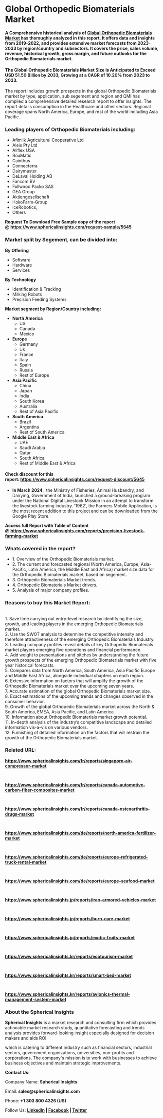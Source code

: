<h1 class="news-post-title">Global Orthopedic Biomaterials Market</h1>
<p><strong>A Comprehensive historical analysis of&nbsp;<a href="https://www.sphericalinsights.com/reports/precision-livestock-farming-market" target="_blank" rel="noopener">Global Orthopedic Biomaterials Market&nbsp;</a>has thoroughly analyzed in this report. It offers data and insights from 2019-2022, and provides extensive market forecasts from 2023-2033 by region/country and subsectors. It covers the price, sales volume, revenue, historical growth, gross margin, and future outlooks for the Orthopedic Biomaterials market.</strong></p>
<h4><strong>The Global Orthopedic Biomaterials Market Size is Anticipated to Exceed USD 51.50 Billion by 2033, Growing at a CAGR of 10.20% from 2023 to 2033.</strong></h4>
<p>The report includes growth prospects in the global Orthopedic Biomaterials market by type, application, sub segement and region and QMI has compiled a comprehensive detailed research report to offer insights. The report details consumption in the Healthcare and other sectors. Regional coverage spans North America, Europe, and rest of the world including Asia Pacific.</p>
<h3><strong>Leading players of Orthopedic Biomaterials including:</strong></h3>
<ul>
<li>Afimilk Agricultural Cooperative Ltd</li>
<li>Aleis Pty Ltd</li>
<li>Allflex USA</li>
<li>BouMatic</li>
<li>Cainthus</li>
<li>Connecterra</li>
<li>Dairymaster</li>
<li>DeLaval Holding AB</li>
<li>Fancom BV</li>
<li>Fullwood Packo SAS</li>
<li>GEA Group</li>
<li>Aktiengesellschaft</li>
<li>HokoFarm-Group</li>
<li>IceRobotics,</li>
<li>Others</li>
</ul>
<p><strong>Request To Download Free Sample copy of the report @&nbsp;<a href="https://www.sphericalinsights.com/request-sample/5645">https://www.sphericalinsights.com/request-sample/5645</a></strong></p>
<h3><strong>Market split by Segement, can be divided into:</strong></h3>
<p><strong>By Offering</strong></p>
<ul>
<li>Software</li>
<li>Hardware</li>
<li>Services</li>
</ul>
<p><strong>By&nbsp;</strong><strong>Technology</strong></p>
<ul>
<li>Identification &amp; Tracking</li>
<li>Milking Robots</li>
<li>Precision Feeding Systems</li>
</ul>
<p><strong>Market segment by Region/Country including:</strong></p>
<ul>
<li><strong>North America</strong>
<ul>
<li>US</li>
<li>Canada</li>
<li>Mexico</li>
</ul>
</li>
<li><strong>Europe</strong>
<ul>
<li>Germany</li>
<li>Uk</li>
<li>France</li>
<li>Italy</li>
<li>Spain</li>
<li>Russia</li>
<li>Rest of Europe</li>
</ul>
</li>
<li><strong>Asia Pacific</strong>
<ul>
<li>China</li>
<li>Japan</li>
<li>India</li>
<li>South Korea</li>
<li>Australia</li>
<li>Rest of Asia Pacific</li>
</ul>
</li>
<li><strong>South America</strong>
<ul>
<li>Brazil</li>
<li>Argentina</li>
<li>Rest of South America</li>
</ul>
</li>
<li><strong>Middle East &amp; Africa</strong>
<ul>
<li>UAE</li>
<li>Saudi Arabia</li>
<li>Qatar</li>
<li>South Africa</li>
<li>Rest of Middle East &amp; Africa</li>
</ul>
</li>
</ul>
<h4>Check discount for this report:&nbsp;<a href="https://www.sphericalinsights.com/request-discount/5645">https://www.sphericalinsights.com/request-discount/5645</a></h4>
<ul>
<li><strong>In March 2024</strong>, &nbsp;the Ministry of Fisheries, Animal Husbandry, and Dairying, Government of India, launched a ground-breaking program under the National Digital Livestock Mission in an attempt to transform the livestock farming industry. '1962', the Farmers Mobile Application, is the most recent addition to this project and can be downloaded from the Google Play Store.</li>
</ul>
<p><strong>Access full Report with Table of Content @&nbsp;<a href="https://www.sphericalinsights.com/reports/precision-livestock-farming-market">https://www.sphericalinsights.com/reports/precision-livestock-farming-market</a>&nbsp;</strong></p>
<h3><strong>Whats covered in the report?</strong></h3>
<ul>
<li>1. Overview of the Orthopedic Biomaterials market.</li>
<li>2. The current and forecasted regional (North America, Europe, Asia-Pacific, Latin America, the Middle East and Africa) market size data for the Orthopedic Biomaterials market, based on segement.</li>
<li>3. Orthopedic Biomaterials Market trends.</li>
<li>4. Orthopedic Biomaterials Market drivers.</li>
<li>5. Analysis of major company profiles.</li>
</ul>
<h3><strong>Reasons to buy this Market Report:</strong></h3>
<p><br />1. Save time carrying out entry-level research by identifying the size, growth, and leading players in the emerging Orthopedic Biomaterials market.<br />2. Use the SWOT analysis to determine the competitive intensity and therefore attractiveness of the emerging Orthopedic Biomaterials Industry.<br />3. Leading company profiles reveal details of key Orthopedic Biomaterials market players emerging five operations and financial performance.<br />4. Add weight to presentations and pitches by understanding the future growth prospects of the emerging Orthopedic Biomaterials market with five year historical forecasts.<br />5. Compares data from North America, South America, Asia Pacific Europe and Middle East Africa, alongside individual chapters on each region.<br />6. Extensive information on factors that will amplify the growth of the Orthopedic Biomaterials market over the upcoming seven years.<br />7. Accurate estimation of the global Orthopedic Biomaterials market size.<br />8. Exact estimations of the upcoming trends and changes observed in the consumer behavior.<br />9. Growth of the global Orthopedic Biomaterials market across the North &amp; South America, EMEA, Asia Pacific, and Latin America.<br />10. Information about Orthopedic Biomaterials market growth potential.<br />11. In-depth analysis of the industry&rsquo;s competitive landscape and detailed information vis-a-vis on various vendors.<br />12. Furnishing of detailed information on the factors that will restrain the growth of the Orthopedic Biomaterials market.</p>
<h3><strong>Related URL:</strong></h3>
<p><strong><a href="https://www.sphericalinsights.com/fr/reports/singapore-air-compressor-market">https://www.sphericalinsights.com/fr/reports/singapore-air-compressor-market</a></strong></p>
<p><strong>&nbsp;</strong></p>
<p><strong><a href="https://www.sphericalinsights.com/fr/reports/canada-automotive-carbon-fiber-composites-market">https://www.sphericalinsights.com/fr/reports/canada-automotive-carbon-fiber-composites-market</a></strong></p>
<p><strong>&nbsp;</strong></p>
<p><strong><a href="https://www.sphericalinsights.com/fr/reports/canada-osteoarthritis-drugs-market">https://www.sphericalinsights.com/fr/reports/canada-osteoarthritis-drugs-market</a></strong></p>
<p><strong>&nbsp;</strong></p>
<p><strong><a href="https://www.sphericalinsights.com/de/reports/north-america-fertilizer-market">https://www.sphericalinsights.com/de/reports/north-america-fertilizer-market</a></strong></p>
<p><strong>&nbsp;</strong></p>
<p><strong><a href="https://www.sphericalinsights.com/de/reports/europe-refrigerated-truck-rental-market">https://www.sphericalinsights.com/de/reports/europe-refrigerated-truck-rental-market</a></strong></p>
<p><strong>&nbsp;</strong></p>
<p><strong><a href="https://www.sphericalinsights.com/de/reports/europe-seafood-market">https://www.sphericalinsights.com/de/reports/europe-seafood-market</a></strong></p>
<p><strong>&nbsp;</strong></p>
<p><strong><a href="https://www.sphericalinsights.jp/reports/iran-armored-vehicles-market">https://www.sphericalinsights.jp/reports/iran-armored-vehicles-market</a></strong></p>
<p><strong>&nbsp;</strong></p>
<p><strong><a href="https://www.sphericalinsights.jp/reports/burn-care-market">https://www.sphericalinsights.jp/reports/burn-care-market</a></strong></p>
<p><strong>&nbsp;</strong></p>
<p><strong><a href="https://www.sphericalinsights.jp/reports/exotic-fruits-market">https://www.sphericalinsights.jp/reports/exotic-fruits-market</a></strong></p>
<p><strong>&nbsp;</strong></p>
<p><strong><a href="https://www.sphericalinsights.kr/reports/ecotourism-market">https://www.sphericalinsights.kr/reports/ecotourism-market</a></strong></p>
<p><strong>&nbsp;</strong></p>
<p><strong><a href="https://www.sphericalinsights.kr/reports/smart-bed-market">https://www.sphericalinsights.kr/reports/smart-bed-market</a></strong></p>
<p><strong>&nbsp;</strong></p>
<p><strong><a href="https://www.sphericalinsights.kr/reports/avionics-thermal-management-system-market">https://www.sphericalinsights.kr/reports/avionics-thermal-management-system-market</a></strong></p>
<h3><strong>About the Spherical Insights</strong></h3>
<p><strong>Spherical Insights</strong>&nbsp;is a market research and consulting firm which provides actionable market research study, quantitative forecasting and trends analysis provides forward-looking insight especially designed for decision makers and aids ROI.</p>
<p>which is catering to different industry such as financial sectors, industrial sectors, government organizations, universities, non-profits and corporations. The company's mission is to work with businesses to achieve business objectives and maintain strategic improvements.</p>
<p><strong>Contact Us:</strong></p>
<p>Company Name:&nbsp;<strong>Spherical Insights</strong></p>
<p>Email:&nbsp;<strong>sales@sphericalinsights.com</strong></p>
<p>Phone:&nbsp;<strong>+1 303 800 4326 (US)</strong></p>
<p>Follow Us:&nbsp;<strong><a href="https://www.linkedin.com/company/spherical-insight/"><u>LinkedIn</u></a>&nbsp;|&nbsp;<a href="https://www.facebook.com/sphericalinsights22"><u>Facebook</u></a>&nbsp;|&nbsp;<a href="https://twitter.com/SInsights_US"><u>Twitter</u></a></strong></p>
